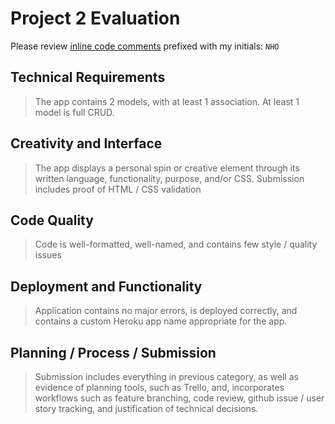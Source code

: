 # Project 2 Evaluation

Please review [inline code comments](https://github.com/holytoastr/project2/compare/master...nolds9:feedback) prefixed with my initials: `NHO`

## Technical Requirements

> The app contains 2 models, with at least 1 association. At least 1 model is full CRUD.

## Creativity and Interface

> The app displays a personal spin or creative element through its written language, functionality, purpose, and/or CSS. Submission includes proof of HTML / CSS validation

## Code Quality

> Code is well-formatted, well-named, and contains few style / quality issues

## Deployment and Functionality

> Application contains no major errors, is deployed correctly, and contains a custom Heroku app name appropriate for the app.

## Planning / Process / Submission

> Submission includes everything in previous category, as well as evidence of planning tools, such as Trello, and, incorporates workflows such as feature branching, code review, github issue / user story tracking, and justification of technical decisions.
